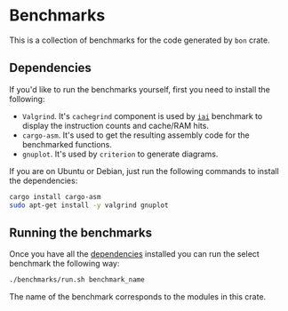# Benchmarks

This is a collection of benchmarks for the code generated by `bon` crate.

## Dependencies

If you'd like to run the benchmarks yourself, first you need to install the following:

- `Valgrind`. It's `cachegrind` component is used by [`iai`](https://github.com/bheisler/iai) benchmark to display the instruction counts and cache/RAM hits.
- `cargo-asm`. It's used to get the resulting assembly code for the benchmarked functions.
- `gnuplot`. It's used by `criterion` to generate diagrams.

If you are on Ubuntu or Debian, just run the following commands to install the dependencies:

```bash
cargo install cargo-asm
sudo apt-get install -y valgrind gnuplot
```

## Running the benchmarks

Once you have all the [dependencies](#dependencies) installed you can run the select benchmark the following way:

```bash
./benchmarks/run.sh benchmark_name
```

The name of the benchmark corresponds to the modules in this crate.
